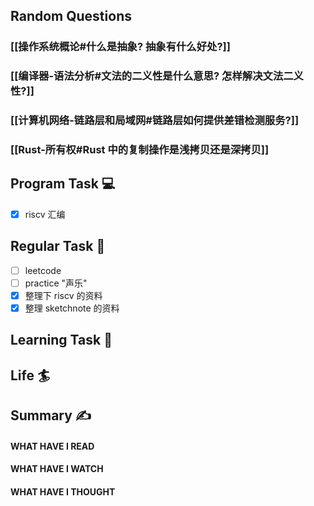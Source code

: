 ## Random Questions
### [[操作系统概论#什么是抽象? 抽象有什么好处?]]

### [[编译器-语法分析#文法的二义性是什么意思? 怎样解决文法二义性?]]

### [[计算机网络-链路层和局域网#链路层如何提供差错检测服务?]]

### [[Rust-所有权#Rust 中的复制操作是浅拷贝还是深拷贝]]



## Program Task  💻
- [x] riscv 汇编  

## Regular Task  🤡
- [ ] leetcode
- [ ] practice "声乐"
- [x] 整理下 riscv 的资料
- [x] 整理 sketchnote 的资料

## Learning Task 🎯

## Life 🏄

## Summary ✍
####  WHAT HAVE I READ

#### WHAT HAVE I WATCH

#### WHAT HAVE I THOUGHT
